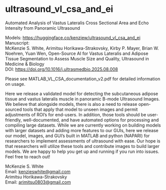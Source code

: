 # ultrasound_vl_csa_and_ei
Automated Analysis of Vastus Lateralis Cross Sectional Area and Echo Intensity from Panoramic Ultrasound

Models: https://huggingface.co/kenziew/ultrasound_vl_csa_and_ei  
Manuscript:  
McKenzie S. White, Arimitsu Horikawa-Strakovsky, Kirby P. Mayer, Brian W. Noehren, Yuan Wen,
Open-Source AI for Vastus Lateralis and Adipose Tissue Segmentation to Assess Muscle Size and Quality,
Ultrasound in Medicine & Biology  
DOI: https://doi.org/10.1016/j.ultrasmedbio.2025.08.008

Please see MATLAB_VL_CSA_documentation_v2.pdf for detailed information on usage.   

Here we release a validated model for detecting the subcutaneous adipose tissue
and vastus lateralis muscle in panoramic B-mode Ultrasound Images. We believe that
alongside models, there is also a need to release open-sourced tools that apply that model
to unseen images and permit adjustments of ROI’s for end-users. In addition, those tools
should be user-friendly, well-documented, and have automated options for processing and
compiling large datasets. While we are currently working on building models with larger
datasets and adding more features to our GUIs, here we release our model, images, and
GUI’s built in MATLAB and python (NAPARI) for researchers to implement assessments of ultrasound with ease.
Our hope is that researchers will utilize these tools and contribute images to build larger
models. We are happy to help you get up and running if you run into issues. Feel free to
reach out!

McKenzie S. White  
Email: kenzieswhite@gmail.com  
Arimitsu Horikawa-Strakovsky  
Email: arimitsu0803@gmail.com  
